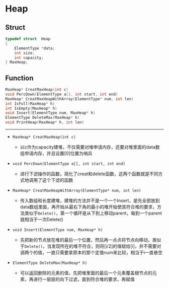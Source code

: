 # Heap

## Struct
```c
typedef struct  Heap
{
    ElementType *data;
    int size;
    int capacity;
} MaxHeap;
```

## Function
```c
MaxHeap* CreatMaxHeap(int c)
void PercDown(ElementType a[], int start, int end)
MaxHeap* CreatMaxHeapWithArray(ElementType* num, int len) 
int IsFull(MaxHeap* h)
int IsEmpty(MaxHeap* h)
void Insert(ElementType num, MaxHeap* h)
ElementType DeleteMax(MaxHeap* h)
void PrintHeap(MaxHeap* h, int len)
```

***

- `MaxHeap* CreatMaxHeap(int c)`  
    + 以c作为capacity建堆，不仅需要对堆申请内存，还要对堆里面的data数组申请内存，并且设置[0]位置为哨兵

- `void PercDown(ElementType a[], int start, int end)`
    + 进行下滤操作的函数，简化了creat和delete函数，这两个函数就是不同方式地调用了这个下滤的函数

- `MaxHeap* CreatMaxHeapWithArray(ElementType* num, int len)`  
    + 传入数组和长度建堆，建堆的方法并不是一个一个Insert，是先全部放到data数组里面，再开始从最右下角的最小的堆开始使其符合堆的要求，方法类似于`Delete()`，第一个循环是从下到上移动parent，每到一个parent就相当于一次Delete()

- `void Insert(ElementType num, MaxHeap* h)` 
    + 先把新的节点放在堆的最后一个位置，然后再一点点将节点向移动，类似于`Delete()`，当发现所在的堆不符合，则将[i/2]的值赋给[i]，并不需要对调两个的值，一直只需要拿原本的那个定值num来比较，相当于i一直悬空

- `ElementType DeleteMax(MaxHeap* h)`  
    + 可以返回删除的元素的值，先把堆里面的最后一个元素覆盖根节点的元素，再进行一层层的向下过滤，直到符合堆的要求，再赋值